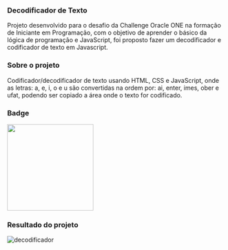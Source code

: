 ### Decodificador de Texto

Projeto desenvolvido para o desafio da Challenge Oracle ONE na formação de Iniciante em Programação, com o objetivo de aprender o básico da lógica de programação e JavaScript, foi proposto fazer um decodificador e codificador de texto em Javascript.

### Sobre o projeto

Codificador/decodificador de texto usando HTML, CSS e JavaScript, onde as letras: a, e, i, o e u são convertidas na ordem por: ai, enter, imes, ober e ufat, podendo ser copiado a área onde o texto for codificado.

### Badge 

<img src="https://user-images.githubusercontent.com/66763791/179057769-2e44d0ca-0dfe-48b3-a55a-a15f76861773.png" width="200" height="200" />


### Resultado do projeto

![decodificador](https://user-images.githubusercontent.com/66763791/179057818-cdec8522-a9f7-4d6d-98f7-d4e6fc56eb72.jpeg)
